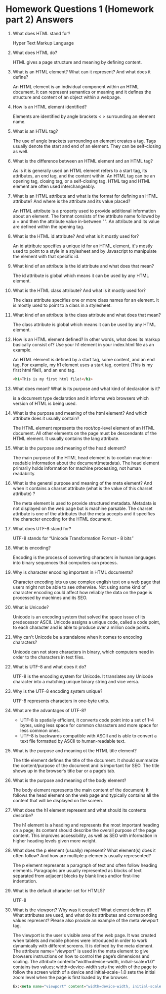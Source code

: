 Homework Questions 1 (Homework part 2) Answers
======
1. What does HTML stand for?

	Hyper Text Markup Language
    
2. What does HTML do?

	HTML gives a page structure and meaning by defining content.
    
3. What is an HTML element? What can it represent? And what does it define?

	An HTML element is an individual component within an HTML document. It can represent semantics or meaning and it defines the structure and content of an object within a webpage.
    
4. How is an HTML element identified?

	Elements are identified by angle brackets < > surrounding an element name.
    
5. What is an HTML tag?

	The use of angle brackets surrounding an element creates a tag. Tags usually denote the start and end of an element. They can be self-closing as well.
    
6. What is the difference between an HTML element and an HTML tag?

	As is it is generally used an HTML element refers to a start tag, its attributes, an end tag, and the content within. An HTML tag can be an opening tag, closing tag, or a self-closing tag. HTML tag and HTML element are often used interchangeably.

7. What is an HTML attribute and what is the format for defining an HTML attribute? And where is the attribute and its value placed?

	An HTML attribute is a property used to provide additional information about an element. The format consists of the attribute name followed by a = and then the attribute value in-between "". An attribute and its value are defined within the opening tag.

8. What is the HTML id attribute? And what is it mostly used for?

	An id attribute specifies a unique id for an HTML element, it's mostly used to point to a style in a stylesheet and by Javascript to manipulate the element with that specific id.

9. What kind of an attribute is the id attribute and what does that mean?

	The id attribute is global which means it can be used by any HTML element.

10. What is the HTML class attribute? And what is it mostly used for?

	The class attribute specifies one or more class names for an element. It is mostly used to point to a class in a stylesheet.

11. What kind of an attribute is the class attribute and what does that mean?

	The class attribute is global which means it can be used by any HTML element.
        
12. How is an HTML element defined? In other words, what does its markup basically consist of? Use your h1 element in your index.html file as an example.

	An HTML element is defined by a start tag, some content, and an end tag. For example, my h1 element uses a start tag, content (This is my first html file!), and an end tag.
    ```html
    <h1>This is my first html file!</h1>
    ```
    
13. What does <!DOCTYPE html> mean? What is its purpose and what kind of declaration is it?

	<!DOCTYPE html> is a document type declaration and it informs web browsers which version of HTML is being used.

14. What is the purpose and meaning of the html element? And which attribute does it usually contain?

	The HTML element represents the root/top-level element of an HTML document. All other elements on the page must be descendants of the HTML element. It usually contains the lang attribute.
    
15. What is the purpose and meaning of the head element?

	The main purpose of the HTML head element is to contain machine-readable information about the document(metadata). The head element primarily holds information for machine processing, not human readability. 

16. What is the general purpose and meaning of the meta element? And when it contains a charset attribute (what is the value of this charset attribute) ?

	The meta element is used to provide structured metadata. Metadata is not displayed on the web page but is machine parsable. The charset attribute is one of the attributes that the meta accepts and it specifies the character encoding for the HTML document.

17. What does UTF-8 stand for?

	UTF-8 stands for “Unicode Transformation Format - 8 bits”
    
18. What is encoding?

	Encoding is the process of converting characters in human languages into binary sequences that computers can process.

19. Why is character encoding important in HTML documents?

	Character encoding lets us use complex english text on a web page that users might not be able to see otherwise. Not using some kind of character encoding could affect how reliably the data on the page is processed by machines and its SEO.
    
20. What is Unicode?

	Unicode is an encoding system that solved the space issue of its predecessor ASCII. Unicode assigns a unique code, called a code point, to each character and is able to produce over a million code points.

21. Why can't Unicode be a standalone when it comes to encoding characters?

	Unicode can not store characters in binary, which computers need in order to the characters in text files.

22. What is UTF-8 and what does it do?

	UTF-8 is the encoding system for Unicode. It translates any Unicode character into a matching unique binary string and vice versa. 
    
23. Why is the UTF-8 encoding system unique?

	UTF-8 represents characters in one-byte units.

24. What are the advantages of UTF-8?
    - UTF-8 is spatially efficient, it converts code point into a set of 1-4 bytes, using less space for common characters and more space for less common ones.
    - UTF-8 is backwards compatible with ASCII and is able to convert a text file formatted by ASCII to human-readable text.

25. What is the purpose and meaning ot the HTML title element?

	The title element defines the title of the document. It should summarize the content/purpose of the document and is important for SEO. The title shows up in the browser’s title bar or a page’s tab. 

26. What is the purpose and meaning of the body element?

	The body element represents the main content of the document; It follows the head element on the web page and typically contains all the content that will be displayed on the screen.
    
27. What does the h1 element represent and what should its contents describe?

	The h1 element is a heading and represents the most important heading on a page; its content should describe the overall purpose of the page content. This improves accessibility, as well as SEO with information in higher heading levels given more weight.

28. What does the p element (usually) represent? What element(s) does it often follow? And how are multiple p elements usually represented?

	The p element represents a paragraph of text and often follow heading elements. Paragraphs are usually represented as blocks of text separated from adjacent blocks by blank lines and/or first-line indentation. 

29. What is the default character set for HTML5?

	UTF-8
    
30. What is the viewport? Why was it created? What element defines it? What attributes are used, and what do its attributes and corresponding values represent? Please also provide an example of the meta viewport tag.

	The viewport is the user's visible area of the web page. It was created when tablets and mobile phones were introduced in order to work dynamically with different screens. It is defined by the meta element. The attribute name=”viewport” is used in the meta element to give browsers instructions on how to control the page’s dimensions and scaling. The attribute content=”width=device-width, initial-scale=1.0” contains two values; width=device-width sets the width of the page to follow the screen width of a device and initial-scale=1.0 sets the initial zoom level when the page is first loaded by the browser. 
	```html
	Ex:<meta name="viewport" content="width=device-width, initial-scale=1.0">
	```
    